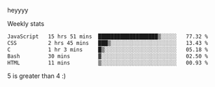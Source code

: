 heyyyy

Weekly stats
<!--START_SECTION:waka-->

```txt
JavaScript   15 hrs 51 mins  ███████████████████▒░░░░░   77.32 %
CSS          2 hrs 45 mins   ███▒░░░░░░░░░░░░░░░░░░░░░   13.43 %
C            1 hr 3 mins     █▒░░░░░░░░░░░░░░░░░░░░░░░   05.18 %
Bash         30 mins         ▓░░░░░░░░░░░░░░░░░░░░░░░░   02.50 %
HTML         11 mins         ▒░░░░░░░░░░░░░░░░░░░░░░░░   00.93 %
```

<!--END_SECTION:waka-->
5 is greater than 4 :)
